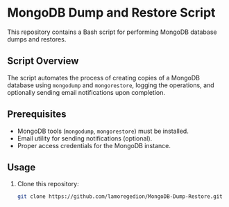 # MongoDB Dump and Restore Script

This repository contains a Bash script for performing MongoDB database dumps and restores.

## Script Overview

The script automates the process of creating copies of a MongoDB database using `mongodump` and `mongorestore`, logging the operations, and optionally sending email notifications upon completion.

## Prerequisites

- MongoDB tools (`mongodump`, `mongorestore`) must be installed.
- Email utility for sending notifications (optional).
- Proper access credentials for the MongoDB instance.

## Usage

1. Clone this repository:

   ```bash
   git clone https://github.com/lamoregedion/MongoDB-Dump-Restore.git
